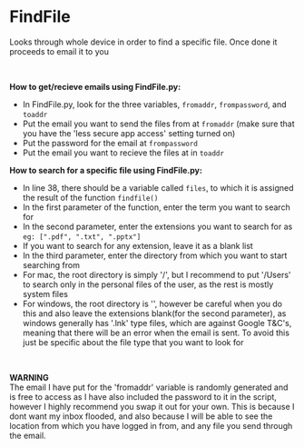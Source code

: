 # FindFile
Looks through whole device in order to find a specific file. Once done it proceeds to email it to you

<br>

**How to get/recieve emails using FindFile.py:**
- In FindFile.py, look for the three variables, <code>fromaddr</code>, <code>frompassword</code>, and <code>toaddr</code>
- Put the email you want to send the files from at <code>fromaddr</code> (make sure that you have the 'less secure app access' setting turned on)
- Put the password for the email at <code>frompassword</code>
- Put the email you want to recieve the files at in <code>toaddr</code>

**How to search for a specific file using FindFile.py:**
- In line 38, there should be a variable called <code>files</code>, to which it is assigned the result of the function <code>findfile()</code>
- In the first parameter of the function, enter the term you want to search for
- In the second parameter, enter the extensions you want to search for as <code>eg: [".pdf", ".txt", ".pptx"]</code>
- If you want to search for any extension, leave it as a blank list
- In the third parameter, enter the directory from which you want to start searching from
- For mac, the root directory is simply '/', but I recommend to put '/Users' to search only in the personal files of the user, as the rest is mostly system files
- For windows, the root directory is '\', however be careful when you do this and also leave the extensions blank(for the second parameter), as windows generally has '.lnk' type files, which are against Google T&C's, meaning that there will be an error when the email is sent. To avoid this just be specific about the file type that you want to look for

<br>

**WARNING**  
The email I have put for the 'fromaddr' variable is randomly generated and is free to access as I have also included the password to it in the script, however I highly recommend you swap it out for your own. This is because I dont want my inbox flooded, and also because I will be able to see the location from which you have logged in from, and any file you send through the email.
